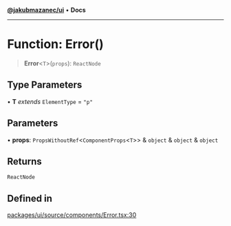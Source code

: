 [**@jakubmazanec/ui**](../README.md) • **Docs**

---

# Function: Error()

> **Error**\<`T`\>(`props`): `ReactNode`

## Type Parameters

• **T** _extends_ `ElementType` = `"p"`

## Parameters

• **props**: `PropsWithoutRef`\<`ComponentProps`\<`T`\>\> & `object` & `object` & `object`

## Returns

`ReactNode`

## Defined in

[packages/ui/source/components/Error.tsx:30](https://github.com/jakubmazanec/tools/blob/29163046acd1da0224b08fd05ca40f385e9ab4e5/packages/ui/source/components/Error.tsx#L30)
